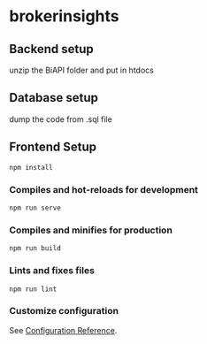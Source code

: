 # brokerinsights

## Backend setup
unzip the BiAPI folder and put in htdocs

## Database setup
dump the code from .sql file

## Frontend Setup
```
npm install

```

### Compiles and hot-reloads for development
```
npm run serve
```

### Compiles and minifies for production
```
npm run build
```

### Lints and fixes files
```
npm run lint
```

### Customize configuration
See [Configuration Reference](https://cli.vuejs.org/config/).
